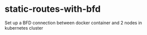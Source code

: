 # static-routes-with-bfd
Set up a BFD connection between docker container and 2 nodes in kubernetes cluster
